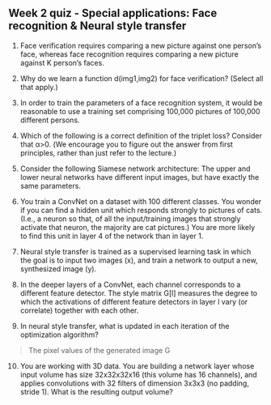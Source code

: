 ## Week 2 quiz - Special applications: Face recognition & Neural style transfer

1. Face verification requires comparing a new picture against one person’s face, whereas face recognition requires comparing a new picture against K person’s faces.

	

2. Why do we learn a function d(img1,img2) for face verification? (Select all that apply.)

3. In order to train the parameters of a face recognition system, it would be reasonable to use a training set comprising 100,000 pictures of 100,000 different persons.

	

4. Which of the following is a correct definition of the triplet loss? Consider that α>0. (We encourage you to figure out the answer from first principles, rather than just refer to the lecture.)

	


5. Consider the following Siamese network architecture: The upper and lower neural networks have different input images, but have exactly the same parameters.

	

6. You train a ConvNet on a dataset with 100 different classes. You wonder if you can find a hidden unit which responds strongly to pictures of cats. (I.e., a neuron so that, of all the input/training images that strongly activate that neuron, the majority are cat pictures.) You are more likely to find this unit in layer 4 of the network than in layer 1.

	

7. Neural style transfer is trained as a supervised learning task in which the goal is to input two images (x), and train a network to output a new, synthesized image (y).

	

8. In the deeper layers of a ConvNet, each channel corresponds to a different feature detector. The style matrix G[l] measures the degree to which the activations of different feature detectors in layer l vary (or correlate) together with each other.

	

9. In neural style transfer, what is updated in each iteration of the optimization algorithm?

> The pixel values of the generated image G

10. You are working with 3D data. You are building a network layer whose input volume has size 32x32x32x16 (this volume has 16 channels), and applies convolutions with 32 filters of dimension 3x3x3 (no padding, stride 1). What is the resulting output volume?

	

